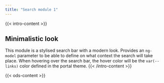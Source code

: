 ```yaml
---
title: "Search module 1"
---
```


{{< intro-content >}}
## Minimalistic look

This module is a stylised search bar with a modern look. Provides an `ng-model` parameter to be able to define on what context the search will take place. When hovering over the search bar, the hover color will be the `var(--links)` color defined in the portal theme.
{{< /intro-content >}}

{{< ods-content >}}